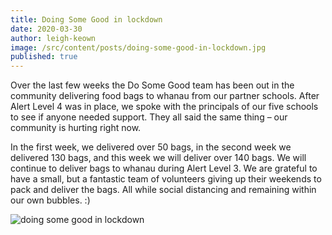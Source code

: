 ```yaml
---
title: Doing Some Good in lockdown
date: 2020-03-30
author: leigh-keown
image: /src/content/posts/doing-some-good-in-lockdown.jpg
published: true
---
```


Over the last few weeks the Do Some Good team has been out in the community delivering food bags to whanau from our partner schools. After Alert Level 4 was in place, we spoke with the principals of our five schools to see if anyone needed support. They all said the same thing – our community is hurting right now.

In the first week, we delivered over 50 bags, in the second week we delivered 130 bags, and this week we will deliver over 140 bags. We will continue to deliver bags to whanau during Alert Level 3. We are grateful to have a small, but a fantastic team of volunteers giving up their weekends to pack and deliver the bags. All while social distancing and remaining within our own bubbles. :)

![doing some good in lockdown](/img/news/doing-some-good-in-lockdown.jpg)
